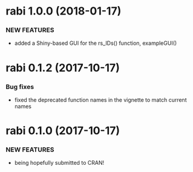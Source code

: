 rabi 1.0.0 (2018-01-17)
=========================

### NEW FEATURES

  * added a Shiny-based GUI for the rs_IDs() function, exampleGUI()
  

rabi 0.1.2 (2017-10-17)
=========================

### Bug fixes

  * fixed the deprecated function names in the vignette to match current names

rabi 0.1.0 (2017-10-17)
=========================

### NEW FEATURES

  * being hopefully submitted to CRAN!
